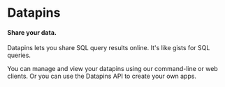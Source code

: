 # Datapins

#### Share your data.

Datapins lets you share SQL query results online. It's like gists for SQL queries.

You can manage and view your datapins using our command-line or web clients. Or you can use the Datapins API to create your own apps.


